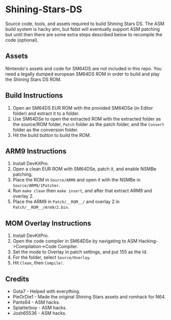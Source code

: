 # Shining-Stars-DS
Source code, tools, and assets required to build Shining Stars DS. The ASM build system is hacky atm, but Ndst will eventually support ASM patching but until then there are some extra steps described below to recompile the code (optional).

## Assets
Nintendo's assets and code for SM64DS are not included in this repo. You need a legally dumped european SM64DS ROM in order to build and play the Shining Stars DS ROM.

## Build Instructions
1. Open an SM64DS EUR ROM with the provided SM64DSe (in Editor folder) and extract it to a folder.
2. Use SM64DSe to open the extracted ROM with the extracted folder as the source/ROM folder, `Patch` folder as the patch folder, and the `Convert` folder as the conversion folder.
3. Hit the build button to build the ROM.

## ARM9 Instructions
1. Install DevKitPro.
2. Open a clean EUR ROM with SM64DSe, patch it, and enable NSMBe patching.
3. Place the ROM in `Source/ARM9` and open it with the NSMBe in `Source/ARM9/1Patcher`.
4. Run `make clean` then `make insert`, and after that extract ARM9 and overlay 2.
5. Place the ARM9 in `Patch/__ROM__/` and overlay 2 in `Patch/__ROM__/Arm9/2.bin`.

## MOM Overlay Instructions
1. Install DevKitPro.
2. Open the code compiler in SM64DSe by navigating to ASM Hacking->Compilation->Code Compiler.
3. Set the mode to Overlay in patch settings, and put 155 as the Id.
4. For the folder, select `Source/Overlay`.
5. Hit `Clean`, then `Compile!`.

## Credits
* Gota7 - Helped with everything.
* PieOrDie1 - Made the original Shining Stars assets and romhack for N64.
* Pants64 - ASM hacks.
* Splatterboy - ASM hacks.
* Josh65536 - ASM hacks.
